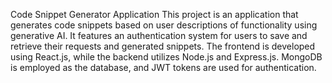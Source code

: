 Code Snippet Generator Application
This project is an application that generates code snippets based on user descriptions of functionality using generative AI. It features an authentication system for users to save and retrieve their requests and generated snippets. The frontend is developed using React.js, while the backend utilizes Node.js and Express.js. MongoDB is employed as the database, and JWT tokens are used for authentication.
